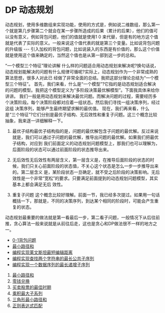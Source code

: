 # DP 动态规划

动态规划，使用多维数组来实现功能，使用的方式是，例如说二维数组，那么第一个就是第几步骤第二个就会在某一步骤所造成的后果（累计的后果），他们的值可以没有意义，例如背包问题，他们的值就是使用1 0 来代替，但是有的地方这个值就是代表了实际的意义。一般来说这个值代表的就是第三个变量。比如说背包问题的升级版 --- 引入加权的背包问题，比如说装入的东西是有价值的，那么这个价值就是使用这个值来确定的，当然这个值也是从第一部到这一步的总和。


“一个模型三个特征”理论讲解 什么样的问题适合用动态规划来解决呢?换句话说，动态规划能解决的问题有什么规律可循呢?实际上，动态规划作为一个非常成熟的算法思想，很多人对此已
经做了非常全面的总结。我把这部分理论总结为“一个模型三个特征”。 首先，我们来看，什么是“一个模型”?它指的是动态规划适合解决的问题的模型。我把这个模型定义为“多阶段决策最优解模型”。下面我具体来给你讲讲。
我们一般是用动态规划来解决最优问题。而解决问题的过程，需要经历多个决策阶段。每个决策阶段都对应着一组状态。然后我们寻找一组决策序列，经过这组 决策序列，能够产生最终期望求解的最优值。
现在，我们再来看，什么是“三个特征”?它们分别是最优子结构、无后效性和重复子问题。这三个概念比较抽象，我来逐一详细解释一下。

1. 最优子结构最优子结构指的是，问题的最优解包含子问题的最优解。反过来说就是，我们可以通过子问题的最优解，推导出问题的最优解。如果我们把最优子结构，对应到 我们前面定义的动态规划问题模型上，那我们也可以理解为，后面阶段的状态可以通过前面阶段的状态推导出来。

2. 无后效性无后效性有两层含义，第一层含义是，在推导后面阶段的状态的时候，我们只关心前面阶段的状态值，不关心这个状态是怎么一步一步推导出来的。第二层含义 是，某阶段状态一旦确定，就不受之后阶段的决策影响。无后效性是一个非常“宽松”的要求。只要满足前面提到的动态规划问题模型，其实基本上都会满足无后 效性。

3. 重复子问题 这个概念比较好理解。前面一节，我已经多次提过。如果用一句话概括一下，那就是，不同的决策序列，到达某个相同的阶段时，可能会产生重复的状态。

动态规划最重要的做法就是第一看最后一步，第二看子问题，一般情况下从后往前推，贪心算法一般来说就是从前往后走，这也是贪心和DP做法很不一样的地方之一。

-  [0-1背包问题](./7)
- [最小路径和](./8)
- [编程实现莱文斯坦最短编辑距离](./9)
- [编程实现查找两个字符串的最长公共子序列](./10)
- [编程实现一个数据序列的最长递增子序列](./11)

1. [最小路径和](./6)
2. [零钱兑换](./3)
3. [买卖股票的最佳时期](./4)
4. [乘积最大子系列](./5)
5. [三角形最小路径和](./6)
6. [正则表达式匹配](./1)
